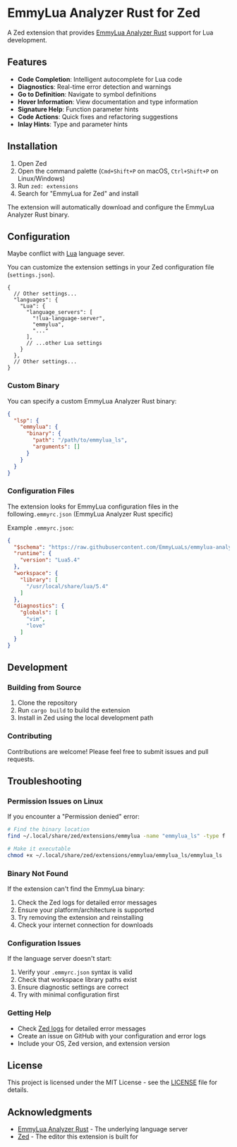 # EmmyLua Analyzer Rust for Zed

A Zed extension that provides [EmmyLua Analyzer Rust](https://github.com/EmmyLuaLs/emmylua-analyzer-rust) support for Lua development.

## Features

- **Code Completion**: Intelligent autocomplete for Lua code
- **Diagnostics**: Real-time error detection and warnings
- **Go to Definition**: Navigate to symbol definitions
- **Hover Information**: View documentation and type information
- **Signature Help**: Function parameter hints
- **Code Actions**: Quick fixes and refactoring suggestions
- **Inlay Hints**: Type and parameter hints

## Installation

1. Open Zed
2. Open the command palette (`Cmd+Shift+P` on macOS, `Ctrl+Shift+P` on Linux/Windows)
3. Run `zed: extensions`
4. Search for "EmmyLua for Zed" and install

The extension will automatically download and configure the EmmyLua Analyzer Rust binary.

## Configuration

Maybe conflict with [Lua](https://github.com/zed-extensions/lua) language sever.

You can customize the extension settings in your Zed configuration file (`settings.json`).

```jsonc
{
  // Other settings...
  "languages": {
    "Lua": {
      "language_servers": [
        "!lua-language-server",
        "emmylua",
        "..."
      ],
      // ...other Lua settings
    }
  },
  // Other settings...
}
```

### Custom Binary

You can specify a custom EmmyLua Analyzer Rust binary:

```json
{
  "lsp": {
    "emmylua": {
      "binary": {
        "path": "/path/to/emmylua_ls",
        "arguments": []
      }
    }
  }
}
```

### Configuration Files

The extension looks for EmmyLua configuration files in the following`.emmyrc.json` (EmmyLua Analyzer Rust specific)

Example `.emmyrc.json`:

```json
{
  "$schema": "https://raw.githubusercontent.com/EmmyLuaLs/emmylua-analyzer-rust/refs/heads/main/crates/emmylua_code_analysis/resources/schema.json",
  "runtime": {
    "version": "Lua5.4"
  },
  "workspace": {
    "library": [
      "/usr/local/share/lua/5.4"
    ]
  },
  "diagnostics": {
    "globals": [
      "vim",
      "love"
    ]
  }
}
```

## Development

### Building from Source

1. Clone the repository
2. Run `cargo build` to build the extension
3. Install in Zed using the local development path

### Contributing

Contributions are welcome! Please feel free to submit issues and pull requests.

## Troubleshooting

### Permission Issues on Linux

If you encounter a "Permission denied" error:

```bash
# Find the binary location
find ~/.local/share/zed/extensions/emmylua -name "emmylua_ls" -type f

# Make it executable
chmod +x ~/.local/share/zed/extensions/emmylua/emmylua_ls/emmylua_ls
```

### Binary Not Found

If the extension can't find the EmmyLua binary:

1. Check the Zed logs for detailed error messages
2. Ensure your platform/architecture is supported
3. Try removing the extension and reinstalling
4. Check your internet connection for downloads

### Configuration Issues

If the language server doesn't start:

1. Verify your `.emmyrc.json` syntax is valid
2. Check that workspace library paths exist
3. Ensure diagnostic settings are correct
4. Try with minimal configuration first

### Getting Help

- Check [Zed logs](https://zed.dev/docs/configuring-zed#log-file) for detailed error messages
- Create an issue on GitHub with your configuration and error logs
- Include your OS, Zed version, and extension version

## License

This project is licensed under the MIT License - see the [LICENSE](LICENSE) file for details.

## Acknowledgments

- [EmmyLua Analyzer Rust](https://github.com/EmmyLuaLs/emmylua-analyzer-rust) - The underlying language server
- [Zed](https://zed.dev) - The editor this extension is built for
